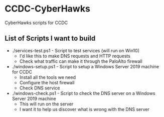 # CCDC-CyberHawks
CyberHawks scripts for CCDC 

## List of Scripts I want to build
- ./services-test.ps1 - Script to test services (will run on Win10)
    - I'd like this to make DNS requests and HTTP requests
    - Check what traffic can make it through the PaloAlto firewall
- ./windows-setup.ps1 - Script to setup a Windows Server 2019 machine for CCDC
    - Install all the tools we need
    - Configure the host firewall
    - Check DNS service
- ./windows-check.ps1 - Script to check the DNS server on a Windows Server 2019 machine
    - This will run on the server
    - I want it to help us discover what is wrong with the DNS server


